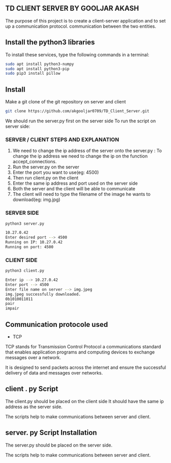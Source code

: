 ## TD CLIENT SERVER BY GOOLJAR AKASH
The purpose of this project is to create a client-server application and to set up a communication protocol.
communication between the two entities.


## Install the python3 libraries
To install these services, type the following commands in a terminal:
```sh
sudo apt install python3-numpy
sudo apt install python3-pip
sudo pip3 install pillow
```
## Install
Make a git clone of the git repository on server and client

```sh
git clone https://github.com/akgooljar0709/TD_Client_Server.git
```
We should run the server.py first on the server side
To run the script on server side:

### SERVER / CLIENT STEPS AND EXPLANATION

1. We need to change the ip address of the server onto the server.py : To change the ip address
   we need to change the ip on the function accept_connections.
2. Run the server.py on the server
3. Enter the port you want to use(eg: 4500)
4. Then run client.py on the client
5. Enter the same ip address and port used on the server side
6. Both the server and the client will be able to communicate
7. The client will need to type the filename of the image he wants to download(eg: img.jpg)



### SERVER SIDE
```sh
python3 server.py 

10.27.0.42
Enter desired port --> 4500
Running on IP: 10.27.0.42
Running on port: 4500
```




### CLIENT SIDE
```sh
python3 client.py 

Enter ip --> 10.27.0.42
Enter port --> 4500
Enter file name on server --> img.jpeg
img.jpeg successfully downloaded.
0b1010011011
pair
impair
```


## Communication protocole used
- TCP

TCP stands for Transmission Control Protocol a communications standard that enables application programs and computing devices to exchange messages over a network. 

It is designed to send packets across the internet and ensure the successful delivery of data and messages over networks.

## client . py Script

The client.py should be placed on the client side
It should have the same ip address as the server side.


The scripts help to make communications between server and client.

## server. py Script Installation

The server.py should be placed on the server side.

The scripts help to make communications between server and client.


